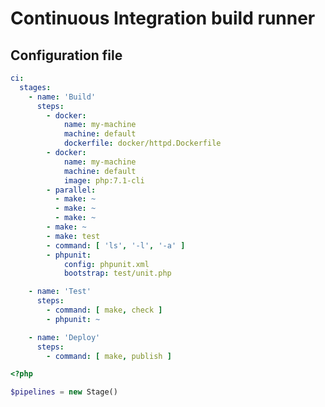 Continuous Integration build runner
===================================

Configuration file
------------------

```yaml
ci:
  stages:
    - name: 'Build'
      steps:
        - docker:
            name: my-machine
            machine: default
            dockerfile: docker/httpd.Dockerfile
        - docker:
            name: my-machine
            machine: default
            image: php:7.1-cli
        - parallel:
          - make: ~
          - make: ~
          - make: ~
        - make: ~
        - make: test
        - command: [ 'ls', '-l', '-a' ]
        - phpunit:
            config: phpunit.xml
            bootstrap: test/unit.php

    - name: 'Test'
      steps:
        - command: [ make, check ]
        - phpunit: ~

    - name: 'Deploy'
      steps:
        - command: [ make, publish ]
```

```php
<?php

$pipelines = new Stage()
```
